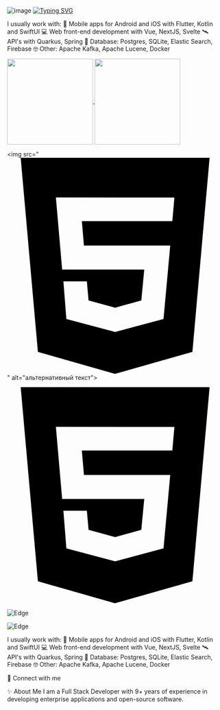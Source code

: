
![image](https://github.com/user-attachments/assets/ac28c16f-8241-4426-9303-c9838db3a246)
<a href="https://git.io/typing-svg"><img src="https://readme-typing-svg.herokuapp.com?font=Fira+Code&pause=950&center=true&width=1000&height=94&lines=Frontend+developer+from+Samara%2C+Russia;%D0%A4%D1%80%D0%BE%D0%BD%D1%82%D0%B5%D0%BD%D0%B4-%D1%80%D0%B0%D0%B7%D1%80%D0%B0%D0%B1%D0%BE%D1%82%D1%87%D0%B8%D0%BA+%D0%B8%D0%B7+%D0%A1%D0%B0%D0%BC%D0%B0%D1%80%D1%8B%2C+%D0%A0%D0%BE%D1%81%D1%81%D0%B8%D1%8F" alt="Typing SVG" /></a>

I usually work with:
📱 Mobile apps for Android and iOS with Flutter, Kotlin and SwiftUI
💻 Web front-end development with Vue, NextJS, Svelte
🛰️ API's with Quarkus, Spring
💾 Database: Postgres, SQLite, Elastic Search, Firebase
🤓 Other: Apache Kafka, Apache Lucene, Docker



<!--[![Readme Card](https://github-readme-stats.vercel.app/api/pin/?username=Verpissesdich&repo=-lamborghini-urus)](https://github.com/anuraghazra/github-readme-stats)-->
<!-- Для вставки надо заменить параметры username= на актуальный никнейм, repo= на название необходимого репозитория, а в скобках указать ссылку на сам репозиторий.-->







<a href="https://github.com/anuraghazra/github-readme-stats">
  <img height=200 align="center" src="https://github-readme-stats.vercel.app/api?username=Verpissesdich" />
</a>
<a href="https://github.com/anuraghazra/convoychat">
  <img height=200 align="center" src="https://github-readme-stats.vercel.app/api/top-langs?username=Verpissesdich&layout=compact&langs_count=8&card_width=320" />
</a>














<!-- <a href="https://github.com/anuraghazra/github-readme-stats">
  <img align="center" src="https://github-readme-stats.vercel.app/api/pin/?username=anuraghazra&repo=github-readme-stats" />
</a>
<a href="https://github.com/anuraghazra/convoychat">
  <img align="center" src="https://github-readme-stats.vercel.app/api/pin/?username=anuraghazra&repo=convoychat" />
</a> -->








<img src="<svg role="img" viewBox="0 0 24 24" xmlns="http://www.w3.org/2000/svg"><title>HTML5</title><path d="M1.5 0h21l-1.91 21.563L11.977 24l-8.564-2.438L1.5 0zm7.031 9.75l-.232-2.718 10.059.003.23-2.622L5.412 4.41l.698 8.01h9.126l-.326 3.426-2.91.804-2.955-.81-.188-2.11H6.248l.33 4.171L12 19.351l5.379-1.443.744-8.157H8.531z"/></svg>" alt="альтернативный текст">

<svg role="img" viewBox="0 0 24 24" xmlns="http://www.w3.org/2000/svg"><title>HTML5</title><path d="M1.5 0h21l-1.91 21.563L11.977 24l-8.564-2.438L1.5 0zm7.031 9.75l-.232-2.718 10.059.003.23-2.622L5.412 4.41l.698 8.01h9.126l-.326 3.426-2.91.804-2.955-.81-.188-2.11H6.248l.33 4.171L12 19.351l5.379-1.443.744-8.157H8.531z"/></svg>

![Edge](https://img.shields.io/badge/Edge-0078D7?style=for-the-badge&logo=Microsoft-edge&logoColor=white)

![Edge](https://img.shields.io/badge/Edge-0078D7?style=for-the-badge&logo=Microsoft-edge&logoColor=white)

I usually work with:
📱 Mobile apps for Android and iOS with Flutter, Kotlin and SwiftUI
💻 Web front-end development with Vue, NextJS, Svelte
🛰️ API's with Quarkus, Spring
💾 Database: Postgres, SQLite, Elastic Search, Firebase
🤓 Other: Apache Kafka, Apache Lucene, Docker


🔗  Connect with me


✨  About Me
I am a Full Stack Developer with 9+ years of experience in developing enterprise applications and open-source software.


<!--
**Verpissesdich/Verpissesdich** is a ✨ _special_ ✨ repository because its `README.md` (this file) appears on your GitHub profile.

Here are some ideas to get you started:

- 🔭 I’m currently working on ...
- 🌱 I’m currently learning ...
- 👯 I’m looking to collaborate on ...
- 🤔 I’m looking for help with ...
- 💬 Ask me about ...
- 📫 How to reach me: ...
- 😄 Pronouns: ...
- ⚡ Fun fact: ...
-->
